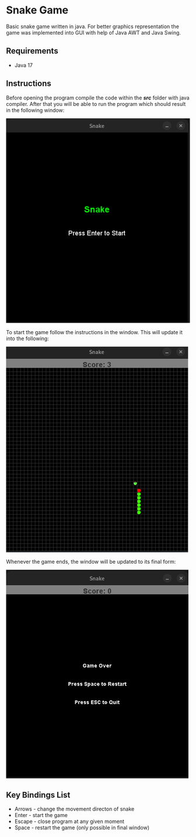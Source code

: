 # Snake Game

Basic snake game written in java. For better graphics representation the game was 
implemented into GUI with help of Java AWT and Java Swing.

 ## Requirements

- Java 17

## Instructions

Before opening the program compile the code within the ***src*** folder with java compiler. 
After that you will be able to run the program which should result in the following window:


![Start Screenshot](./md_imgs/start_screen.png)

To start the game follow the instructions in the window. This will update it into the following:

![Game Screenshot](./md_imgs/game_screenshot.png)

Whenever the game ends, the window will be updated to its final form:

![Endgame Screenshot](./md_imgs/end_screen.png)

## Key Bindings List

- Arrows - change the movement directon of snake
- Enter - start the game
- Escape - close program at any given moment
- Space - restart the game (only possible in final window)




